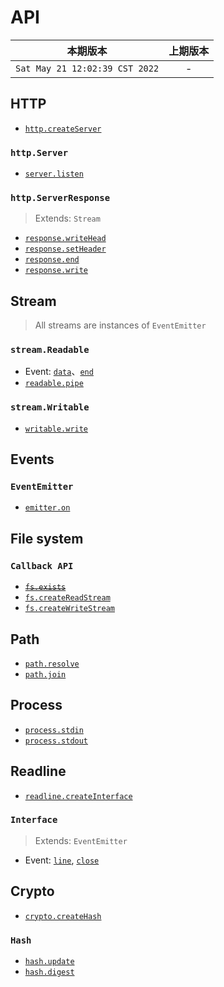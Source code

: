 # API

|本期版本| 上期版本 
|:---:|:---:
`Sat May 21 12:02:39 CST 2022` | -

## HTTP

* [`http.createServer`](https://nodejs.org/dist/latest-v16.x/docs/api/http.html#httpcreateserveroptions-requestlistener)

### `http.Server`

* [`server.listen`](https://nodejs.org/dist/latest-v16.x/docs/api/net.html#serverlisten)

### `http.ServerResponse`

> Extends: `Stream`

* [`response.writeHead`](https://nodejs.org/dist/latest-v16.x/docs/api/http.html#responsewriteheadstatuscode-statusmessage-headers)
* [`response.setHeader`](https://nodejs.org/dist/latest-v16.x/docs/api/http.html#responsesetheadername-value)
* [`response.end`](https://nodejs.org/dist/latest-v16.x/docs/api/http.html#responseenddata-encoding-callback)
* [`response.write`](https://nodejs.org/dist/latest-v16.x/docs/api/http.html#responsewritechunk-encoding-callback)

## Stream

> All streams are instances of `EventEmitter`

### `stream.Readable`

* Event: [`data`](https://nodejs.org/dist/latest-v16.x/docs/api/stream.html#event-data)、[`end`](https://nodejs.org/dist/latest-v16.x/docs/api/stream.html#event-end)
* [`readable.pipe`](https://nodejs.org/dist/latest-v16.x/docs/api/stream.html#readablepipedestination-options)

### `stream.Writable`

* [`writable.write`](https://nodejs.org/dist/latest-v16.x/docs/api/stream.html#writablewritechunk-encoding-callback)

## Events


### `EventEmitter`

* [`emitter.on`](https://nodejs.org/dist/latest-v16.x/docs/api/events.html#emitteroneventname-listener)


## File system

### `Callback API`

* ~~[`fs.exists`](https://nodejs.org/dist/latest-v16.x/docs/api/fs.html#fswritefilefile-data-options-callback)~~
* [`fs.createReadStream`](https://nodejs.org/dist/latest-v16.x/docs/api/fs.html#fscreatereadstreampath-options)
* [`fs.createWriteStream`](https://nodejs.org/dist/latest-v16.x/docs/api/fs.html#fscreatewritestreampath-options)

## Path

* [`path.resolve`](https://nodejs.org/dist/latest-v16.x/docs/api/path.html#pathresolvepaths)
* [`path.join`](https://nodejs.org/dist/latest-v16.x/docs/api/path.html#pathjoinpaths)


## Process

* [`process.stdin`](https://nodejs.org/dist/latest-v16.x/docs/api/process.html#processstdin)
* [`process.stdout`](https://nodejs.org/dist/latest-v16.x/docs/api/process.html#processstdout)

## Readline

* [`readline.createInterface`](https://nodejs.org/dist/latest-v16.x/docs/api/readline.html#readlinecreateinterfaceoptions)

### `Interface`

> Extends: `EventEmitter`

* Event: [`line`](https://nodejs.org/dist/latest-v16.x/docs/api/readline.html#event-line), [`close`](https://nodejs.org/dist/latest-v16.x/docs/api/readline.html#event-close)

## Crypto

* [`crypto.createHash`](https://nodejs.org/dist/latest-v16.x/docs/api/crypto.html#cryptocreatehashalgorithm-options)

### `Hash`

* [`hash.update`](https://nodejs.org/dist/latest-v16.x/docs/api/crypto.html#hashupdatedata-inputencoding)
* [`hash.digest`](https://nodejs.org/dist/latest-v16.x/docs/api/crypto.html#hashdigestencoding)